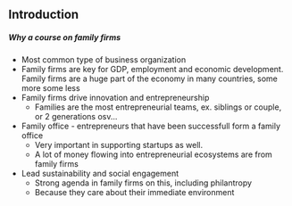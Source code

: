 ## Introduction

##### Why a course on family firms
- Most common type of business organization
- Family firms are key for GDP, employment and economic development. Family firms are a huge part of the economy in many countries, some more some less
- Family firms drive innovation and entrepreneurship
	- Families are the most entrepreneurial teams, ex. siblings or couple, or 2 generations osv...
- Family office - entrepreneurs that have been successfull form a family office
	- Very important in supporting startups as well.
	- A lot of money flowing into entrepreneurial ecosystems are from family firms
- Lead sustainability and social engagement
	- Strong agenda in family firms on this, including philantropy
	- Because they care about their immediate environment
